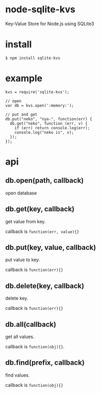 # node-sqlite-kvs
Key-Value Store for Node.js using SQLite3

# install

```
$ npm install sqlite-kvs
```

# example

```
kvs = require('sqlite-kvs');

// open
var db = kvs.open(':memory:');

// put and get
db.put("neko", "nya-", function(err) {
  db.get("neko", function (err, v) {
    if (err) return console.log(err);
    console.log("neko is", v);
  });
});
```

# api

## db.open(path, callback)

open database

## db.get(key, callback)

get value from key.

callback is `function(err, value){}`

## db.put(key, value, callback)

put value to key.

callback is `function(err){}`

## db.delete(key, callback)

delete key.

callback is `function(err){}`

## db.all(callback)

get all values.

callback is `function(obj){}`. 

## db.find(prefix, callback)

find values.

callback is `function(obj){}`










